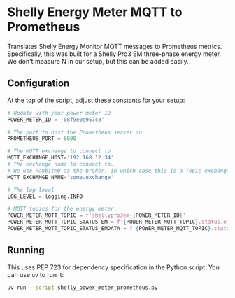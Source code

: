 # Shelly Energy Meter MQTT to Prometheus

Translates Shelly Energy Monitor MQTT messages to Prometheus metrics.
Specifically, this was built for a Shelly Pro3 EM three-phase energy meter.
We don't measure N in our setup, but this can be added easily.

## Configuration

At the top of the script, adjust these constants for your setup:
```python
# Update with your power meter ID
POWER_METER_ID = '08f9e0e957c8'

# The port to host the Prometheus server on
PROMETHEUS_PORT = 8000

# The MQTT exchange to connect to
MQTT_EXCHANGE_HOST='192.168.12.34'
# The exchange name to connect to.
# We use RabbitMQ as the broker, in which case this is a Topic exchange.
MQTT_EXCHANGE_NAME='some.exchange'

# The log level
LOG_LEVEL = logging.INFO

# MQTT topics for the energy meter.
POWER_METER_MQTT_TOPIC = f'shellypro3em-{POWER_METER_ID}'
POWER_METER_MQTT_TOPIC_STATUS_EM = f'{POWER_METER_MQTT_TOPIC}.status.em:0'
POWER_METER_MQTT_TOPIC_STATUS_EMDATA = f'{POWER_METER_MQTT_TOPIC}.status.emdata:0'
```

## Running

This uses PEP 723 for dependency specification in the Python script.
You can use `uv` to run it:
```bash
uv run --script shelly_power_meter_prometheus.py
```